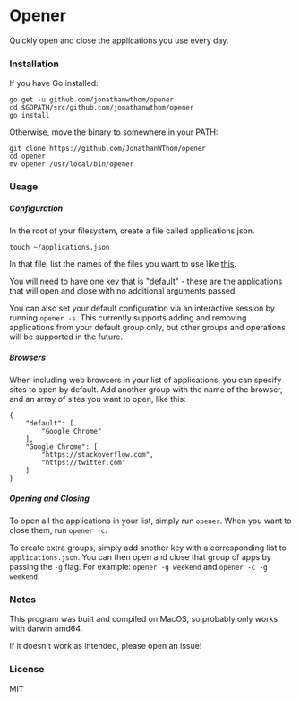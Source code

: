# Opener

Quickly open and close the applications you use every day.

### Installation

If you have Go installed:

```
go get -u github.com/jonathanwthom/opener
cd $GOPATH/src/github.com/jonathanwthom/opener
go install
```

Otherwise, move the binary to somewhere in your PATH:

```
git clone https://github.com/JonathanWThom/opener
cd opener
mv opener /usr/local/bin/opener
```

### Usage

##### Configuration
In the root of your filesystem, create a file called applications.json.

`touch ~/applications.json`

In that file, list the names of the files you want to use like [this](https://github.com/JonathanWThom/opener/blob/master/applications.json).

You will need to have one key that is "default" - these are the applications that will open and close with no additional arguments passed.

You can also set your default configuration via an interactive session by running `opener -s`. This currently supports adding and removing applications
from your default group only, but other groups and operations will be supported in the future.

##### Browsers

When including web browsers in your list of applications, you can specify sites to open by default. Add another group with the name of
the browser, and an array of sites you want to open, like this:

```
{
    "default": [
        "Google Chrome"
    ],
    "Google Chrome": [
        "https://stackoverflow.com",
        "https://twitter.com"
    ]
}
```

##### Opening and Closing
To open all the applications in your list, simply run `opener`.
When you want to close them, run `opener -c`.

To create extra groups, simply add another key with a corresponding list to `applications.json`. You can then open and close that group
of apps by passing the `-g` flag. For example: `opener -g weekend` and `opener -c -g weekend`.

### Notes

This program was built and compiled on MacOS, so probably only works with darwin amd64.

If it doesn't work as intended, please open an issue!

### License

MIT
